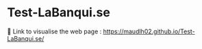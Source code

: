 # Test-LaBanqui.se

📎 Link to visualise the web page : https://maudlh02.github.io/Test-LaBanqui.se/
